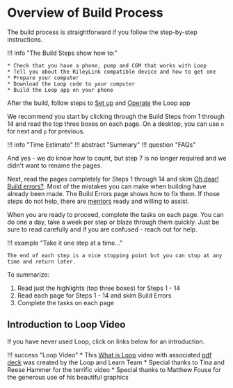 # Overview of Build Process

The build process is straightforward if you follow the step-by-step instructions.

!!! info "The Build Steps show how to:"

    * Check that you have a phone, pump and CGM that works with Loop
    * Tell you about the RileyLink compatible device and how to get one
    * Prepare your computer
    * Download the Loop code to your computer
    * Build the Loop app on your phone

After the build, follow steps to [Set up](../operation/overview.md) and [Operate](../operation/features/carbs.md) the Loop app

We recommend you start by clicking through the Build Steps from 1 through 14 and read the top three boxes on each page. On a desktop, you can use `n` for next and `p` for previous.

!!! info "Time Estimate"
!!! abstract "Summary"
!!! question "FAQs"

And yes - we do know how to count, but step 7 is no longer required and we didn't want to rename the pages.

Next, read the pages completely for Steps 1 through 14 and skim [Oh dear! Build errors?](build_errors.md). Most of the mistakes you can make when building have already been made. The Build Errors page shows how to fix them. If those steps do not help, there are [mentors](../index.md#finding-help) ready and willing to assist.

When you are ready to proceed, complete the tasks on each page.  You can do one a day, take a week per step or blaze through them quickly.  Just be sure to read carefully and if you are confused - reach out for help.

!!! example "Take it one step at a time..."

    The end of each step is a nice stopping point but you can stop at any time and return later.

To summarize:

1. Read just the highlights (top three boxes) for Steps 1 - 14
1. Read each page for Steps 1 - 14 and skim Build Errors
1. Complete the tasks on each page

## Introduction to Loop Video

If you have never used Loop, click on links below for an introduction.

!!! success "Loop Video"
    * This [What is Loop](https://youtu.be/64qhgnmkyAE) video with associated [pdf deck](http://www.loopandlearn.org/wp-content/uploads/2021/05/What-is-Loop.pdf) was created by the Loop and Learn Team
    * Special thanks to Tina and Reese Hammer for the terrific video
    * Special thanks to Matthew Fouse for the generous use of his beautiful graphics


